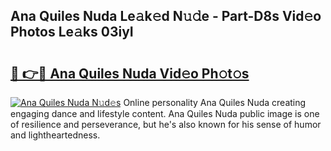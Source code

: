 ## Ana Quiles Nuda Le𝚊k𝚎d N𝚞𝚍e - Part-D8s Vid𝚎o Photos Le𝚊ks 03iyI

# <h2><a href="http://fbb8c8t.evod.top/?m=Ana+Quiles+Nuda">🔗 👉🔴 Ana Quiles Nuda Vid𝚎o Ph𝚘t𝚘s</a></h2>

[![Ana Quiles Nuda N𝚞d𝚎s](https://i.imgur.com/8V9OHl7.gif)](http://fbb8c8t.evod.top/?m=Ana+Quiles+Nuda)
Online personality Ana Quiles Nuda creating engaging dance and lifestyle content. Ana Quiles Nuda public image is one of resilience and perseverance, but he's also known for his sense of humor and lightheartedness. 
